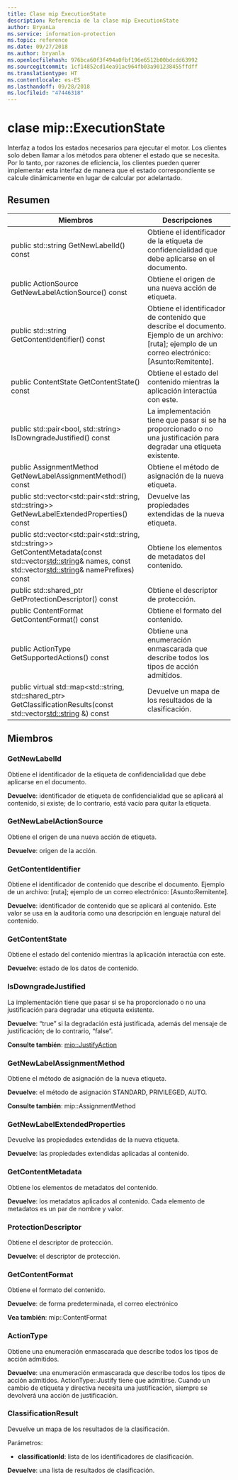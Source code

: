 ```yaml
---
title: Clase mip ExecutionState
description: Referencia de la clase mip ExecutionState
author: BryanLa
ms.service: information-protection
ms.topic: reference
ms.date: 09/27/2018
ms.author: bryanla
ms.openlocfilehash: 976bca60f3f494a0fbf196e6512b00bdcdd63992
ms.sourcegitcommit: 1cf14852cd14ea91ac964fb03a901238455ffdff
ms.translationtype: HT
ms.contentlocale: es-ES
ms.lasthandoff: 09/28/2018
ms.locfileid: "47446318"
---
```

# <a name="class-mipexecutionstate"></a>clase mip::ExecutionState 
Interfaz a todos los estados necesarios para ejecutar el motor.
Los clientes solo deben llamar a los métodos para obtener el estado que se necesita. Por lo tanto, por razones de eficiencia, los clientes pueden querer implementar esta interfaz de manera que el estado correspondiente se calcule dinámicamente en lugar de calcular por adelantado.
  
## <a name="summary"></a>Resumen
 Miembros                        | Descripciones                                
--------------------------------|---------------------------------------------
 public std::string GetNewLabelId() const  |  Obtiene el identificador de la etiqueta de confidencialidad que debe aplicarse en el documento.
 public ActionSource GetNewLabelActionSource() const  |  Obtiene el origen de una nueva acción de etiqueta.
 public std::string GetContentIdentifier() const  |  Obtiene el identificador de contenido que describe el documento. Ejemplo de un archivo: [ruta]; ejemplo de un correo electrónico: [Asunto:Remitente].
 public ContentState GetContentState() const  |  Obtiene el estado del contenido mientras la aplicación interactúa con este.
public std::pair<bool, std::string> IsDowngradeJustified() const  |  La implementación tiene que pasar si se ha proporcionado o no una justificación para degradar una etiqueta existente.
 public AssignmentMethod GetNewLabelAssignmentMethod() const  |  Obtiene el método de asignación de la nueva etiqueta.
public std::vector<std::pair<std::string, std::string>> GetNewLabelExtendedProperties() const  |  Devuelve las propiedades extendidas de la nueva etiqueta.
public std::vector<std::pair<std::string, std::string>> GetContentMetadata(const std::vector<std::string>& names, const std::vector<std::string>& namePrefixes) const  |  Obtiene los elementos de metadatos del contenido.
public std::shared_ptr<ProtectionDescriptor> GetProtectionDescriptor() const  |  Obtiene el descriptor de protección.
 public ContentFormat GetContentFormat() const  |  Obtiene el formato del contenido.
 public ActionType GetSupportedActions() const  |  Obtiene una enumeración enmascarada que describe todos los tipos de acción admitidos.
public virtual std::map<std::string, std::shared_ptr<ClassificationResult>> GetClassificationResults(const std::vector<std::string> &) const  |  Devuelve un mapa de los resultados de la clasificación.
  
## <a name="members"></a>Miembros
  
### <a name="getnewlabelid"></a>GetNewLabelId
Obtiene el identificador de la etiqueta de confidencialidad que debe aplicarse en el documento.

  
**Devuelve**: identificador de etiqueta de confidencialidad que se aplicará al contenido, si existe; de lo contrario, está vacío para quitar la etiqueta.
  
### <a name="getnewlabelactionsource"></a>GetNewLabelActionSource
Obtiene el origen de una nueva acción de etiqueta.

  
**Devuelve**: origen de la acción.
  
### <a name="getcontentidentifier"></a>GetContentIdentifier
Obtiene el identificador de contenido que describe el documento. Ejemplo de un archivo: [ruta]; ejemplo de un correo electrónico: [Asunto:Remitente].

  
**Devuelve**: identificador de contenido que se aplicará al contenido.
Este valor se usa en la auditoría como una descripción en lenguaje natural del contenido.
  
### <a name="getcontentstate"></a>GetContentState
Obtiene el estado del contenido mientras la aplicación interactúa con este.

  
**Devuelve**: estado de los datos de contenido.
  
### <a name="isdowngradejustified"></a>IsDowngradeJustified
La implementación tiene que pasar si se ha proporcionado o no una justificación para degradar una etiqueta existente.

  
**Devuelve**: “true” si la degradación está justificada, además del mensaje de justificación; de lo contrario, “false”. 
  
**Consulte también**: [mip::JustifyAction](class_mip_justifyaction.md)
  
### <a name="getnewlabelassignmentmethod"></a>GetNewLabelAssignmentMethod
Obtiene el método de asignación de la nueva etiqueta.

  
**Devuelve**: el método de asignación STANDARD, PRIVILEGED, AUTO. 
  
**Consulte también**: mip::AssignmentMethod
  
### <a name="getnewlabelextendedproperties"></a>GetNewLabelExtendedProperties
Devuelve las propiedades extendidas de la nueva etiqueta.

  
**Devuelve**: las propiedades extendidas aplicadas al contenido.
  
### <a name="getcontentmetadata"></a>GetContentMetadata
Obtiene los elementos de metadatos del contenido.

  
**Devuelve**: los metadatos aplicados al contenido. Cada elemento de metadatos es un par de nombre y valor.
  
### <a name="protectiondescriptor"></a>ProtectionDescriptor
Obtiene el descriptor de protección.

  
**Devuelve**: el descriptor de protección.
  
### <a name="getcontentformat"></a>GetContentFormat
Obtiene el formato del contenido.

  
**Devuelve**: de forma predeterminada, el correo electrónico 
  
**Vea también**: mip::ContentFormat
  
### <a name="actiontype"></a>ActionType
Obtiene una enumeración enmascarada que describe todos los tipos de acción admitidos.

  
**Devuelve**: una enumeración enmascarada que describe todos los tipos de acción admitidos.
ActionType::Justify tiene que admitirse. Cuando un cambio de etiqueta y directiva necesita una justificación, siempre se devolverá una acción de justificación.
  
### <a name="classificationresult"></a>ClassificationResult
Devuelve un mapa de los resultados de la clasificación.

Parámetros:  
* **classificationId**: lista de los identificadores de clasificación. 



  
**Devuelve**: una lista de resultados de clasificación.